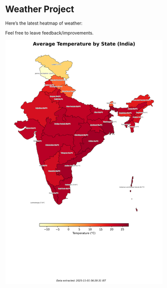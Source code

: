 # Weather Project

Here’s the latest heatmap of weather:

Feel free to leave feedback/improvements.

![India Heatmap](docs/assets/india_heatmap.png?v=055959)
